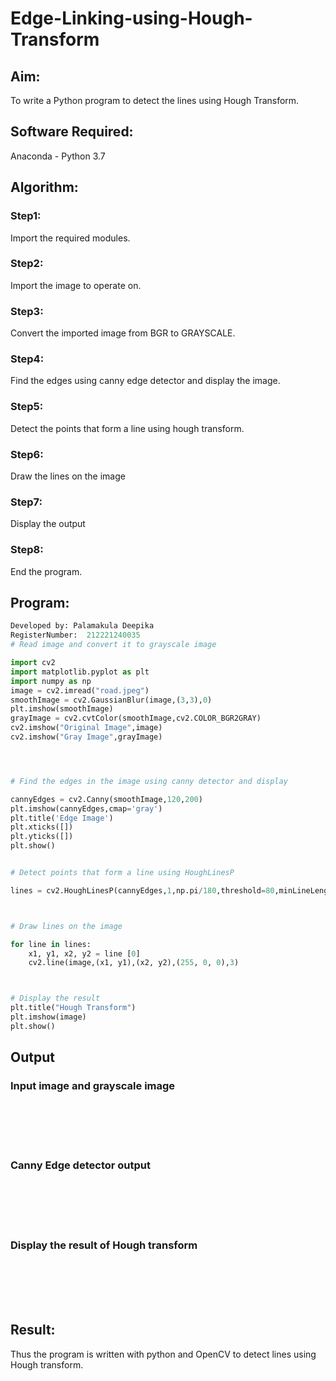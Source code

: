 # Edge-Linking-using-Hough-Transform
## Aim:
To write a Python program to detect the lines using Hough Transform.

## Software Required:
Anaconda - Python 3.7

## Algorithm:
### Step1:
Import the required modules.

### Step2:
Import the image to operate on.

### Step3:
Convert the imported image from BGR to GRAYSCALE.

### Step4:
Find the edges using canny edge detector and display the image.

### Step5:
Detect the points that form a line using hough transform.

### Step6:
Draw the lines on the image

### Step7:
Display the output

### Step8:
End the program.

## Program:
```Python
Developed by: Palamakula Deepika
RegisterNumber:  212221240035
# Read image and convert it to grayscale image

import cv2
import matplotlib.pyplot as plt
import numpy as np
image = cv2.imread("road.jpeg")
smoothImage = cv2.GaussianBlur(image,(3,3),0)
plt.imshow(smoothImage)
grayImage = cv2.cvtColor(smoothImage,cv2.COLOR_BGR2GRAY)
cv2.imshow("Original Image",image)
cv2.imshow("Gray Image",grayImage)




# Find the edges in the image using canny detector and display

cannyEdges = cv2.Canny(smoothImage,120,200)
plt.imshow(cannyEdges,cmap='gray')
plt.title('Edge Image')
plt.xticks([])
plt.yticks([])
plt.show()


# Detect points that form a line using HoughLinesP

lines = cv2.HoughLinesP(cannyEdges,1,np.pi/180,threshold=80,minLineLength = 50,maxLineGap = 250)



# Draw lines on the image

for line in lines:
    x1, y1, x2, y2 = line [0]
    cv2.line(image,(x1, y1),(x2, y2),(255, 0, 0),3)



# Display the result
plt.title("Hough Transform")
plt.imshow(image)
plt.show()


```
## Output

### Input image and grayscale image
<br>
<br>
<br>
<br>

### Canny Edge detector output
<br>
<br>
<br>
<br>


### Display the result of Hough transform
<br>
<br>
<br>
<br>



## Result:
Thus the program is written with python and OpenCV to detect lines using Hough transform. 

